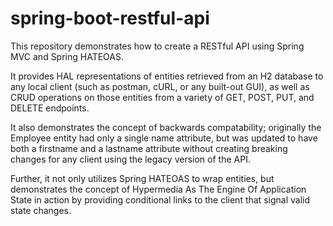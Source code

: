 # spring-boot-restful-api
This repository demonstrates how to create a RESTful API using Spring MVC and Spring HATEOAS.

It provides HAL representations of entities retrieved from an H2 database to any local client (such as postman, cURL, or any built-out GUI), as well as CRUD operations on those entities from a variety of GET, POST, PUT, and DELETE endpoints.

It also demonstrates the concept of backwards compatability; originally the Employee entity had only a single name attribute, but was updated to have both a firstname and a lastname attribute without creating breaking changes for any client using the legacy version of the API.

Further, it not only utilizes Spring HATEOAS to wrap entities, but demonstrates the concept of Hypermedia As The Engine Of Application State in action by providing conditional links to the client that signal valid state changes.
